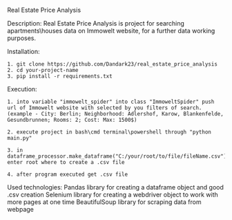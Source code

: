 Real Estate Price Analysis

Description: 
    Real Estate Price Analysis is project for searching apartments\houses data on Immowelt website, for a further data working purposes.

Installation:

    1. git clone https://github.com/Dandark23/real_estate_price_analysis
    2. cd your-project-name
    3. pip install -r requirements.txt

Execution:

    1. into variable "immowelt_spider" into class "ImmoweltSpider" push url of Immowelt website with selected by you filters of search.
    (example - City: Berlin; Neighborhood: Adlershof, Karow, Blankenfelde, Gesundbrunnen; Rooms: 2; Cost: Max: 1500$)
    
    2. execute project in bash\cmd terminal\powershell through "python main.py"
    
    3. in dataframe_processor.make_dataframe("C:/your/root/to/file/fileName.csv") enter root where to create a .csv file
    
    4. after program executed get .csv file 

Used technologies:
    Pandas library for creating a dataframe object and good .csv creation
    Selenium library for creating a webdriver object to work with more pages at one time
    BeautifulSoup library for scraping data from webpage


